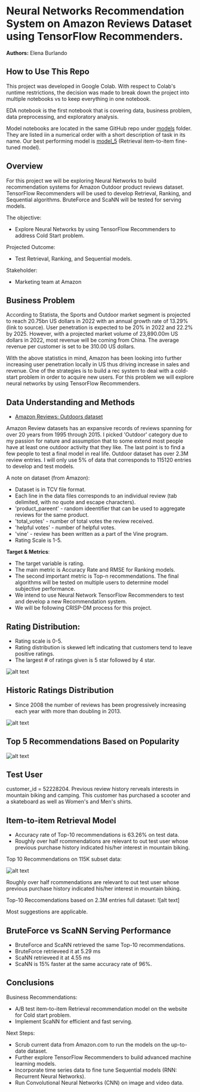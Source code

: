 # Neural Networks Recommendation System on Amazon Reviews Dataset using TensorFlow Recommenders. 

**Authors:** Elena Burlando

## How to Use This Repo
This project was developed in Google Colab. With respect to Colab's runtime restrictions, the decision was made to break down the project into multiple notebooks vs to keep everything in one notebook. 

EDA notebook is the first notebook that is covering data, business problem, data preprocessing, and exploratory analysis. 

Model notebooks are located in the same GitHub repo under [models](https://github.com/rusalka013/Amazon_Rec_Systems/tree/main/models) folder. They are listed iin a numerical order with a short description of task in its name. Our best performing model is [model_5](https://github.com/rusalka013/Amazon_Rec_Systems/blob/main/models/model_5_Retrieval_item_item_fine_tuned_full_dataset.ipynb) (Retrieval item-to-item fine-tuned model). 


## Overview
For this project we will be exploring Neural Networks to build recommendation systems for Amazon Outdoor product reviews dataset. TensorFlow Recommenders will be used to develop Retrieval, Ranking, and Sequential algorithms. BruteForce and ScaNN will be tested for serving models. 

The objective:

* Explore Neural Networks by using TensorFlow Recommenders to address Cold Start problem. 

Projected Outcome: 
* Test Retrieval, Ranking, and Sequential models. 

Stakeholder:

* Marketing team at Amazon


## Business Problem

According to Statista, the Sports and Outdoor market segment is projected to reach 20.75bn US dollars in 2022 with an annual growth rate of 13.29% (link to source). User penetration is expected to be 20% in 2022 and 22.2% by 2025. However, with a projected market volume of 23,890.00m US dollars in 2022, most revenue will be coming from China. The average revenue per customer is set to be 310.00 US dollars.

With the above statistics in mind, Amazon has been looking into further increasing user penetration locally in US thus driving increase in sales and revenue. One of the strategies is to build a rec system to deal with a cold-start problem in order to acquire new users. For this problem we will explore neural networks by using TensorFlow Recommenders.


## Data Understanding and Methods

* [Amazon Reviews: Outdoors dataset](https://www.tensorflow.org/datasets/catalog/amazon_us_reviews)

Amazon Review datasets has an expansive records of reviews spanning for over 20 years from 1995 through 2015. I picked 'Outdoor' category due to my passion for nature and assumption that to some extend most people have at least one outdoor activity that they like. The last point is to find a few people to test a final model in real life. 
Outdoor dataset has over 2.3M review entries. I will only use 5% of data that corresponds to 115120 entries to develop and test models. 

A note on dataset (from Amazon): 
* Dataset is in TCV file format. 
*  Each line in the data files corresponds to an individual review (tab delimited, with no quote and escape characters).
* 'product_pareent' - random ideentifier that can be used to aggregate reviews for the same product. 
* 'total_votes' - number of total votes the review received.
* 'helpful votes' - number of helpful votes.
* 'vine' - review has been written as a part of the Vine program.
* Rating Scale is 1-5. 
 
**Target & Metrics**:  
* The target variable is rating.
* The main metric is Accuracy Rate and RMSE for Ranking models. 
* The second important metric is Top-n recommendations. The final algorithms will be tested on multiple users to determine model subjective performance. 
* We intend to use Neural Network TensorFlow Recommenders to test and develop a new Recommendation system.  
* We will be following CRISP-DM process for this project.



## Rating Distribution:

* Rating scale is 0-5. 
* Rating distribution is skewed left indicating that customers tend to leave positive ratings. 
* The largest # of ratings given is 5 star followed by 4 star. 

![alt text](https://github.com/rusalka013/Amazon_Rec_Systems/blob/main/Visuals/Rating_Distribution.png)


## Historic Ratings Distribution

* Since 2008 the number of reviews has been progressively increasing each year with more than doubling in 2013.

![alt text](https://github.com/rusalka013/Amazon_Rec_Systems/blob/main/Visuals/Historic_Rating_Distribution.png)


## Top 5 Recommendations Based on Popularity


![alt text](https://github.com/rusalka013/Amazon_Rec_Systems/blob/main/Visuals/Most_popular_products.png)

## Test User
customer_id = 52228204. 
Previous review history rerveals interests in mountain biking and camping. This customer has purchased a scooter and a skateboard as well as Women's and Men's shirts. 

## Item-to-item Retrieval Model 
* Accuracy rate of  Top-10 recommendations is 63.26% on test data. 
* Roughly over half rcommendations are relevant to out test user whose previous purchase history indicated his/her interest in mountain biking. 


Top 10 Recommendations on 115K subset data: 

![alt text](https://github.com/rusalka013/Amazon_Rec_Systems/blob/main/Visuals/Top-10_recs.png)

Roughly over half rcommendations are relevant to out test user whose previous purchase history indicated his/her interest in mountain biking. 

Top-10 Reccomendations based on 2.3M entries full dataset: 
![alt text]

Most suggestions are applicable. 

## BruteForce vs ScaNN Serving Performance
* BruteForce and ScaNN retrieved the same Top-10 recommendations. 
* BruteForce retrieveed it at 5.29 ms 
* ScaNN retrieveed it at 4.55 ms
* ScaNN is 15% faster at the same accuracy rate of 96%. 


## Conclusions

Business Recommendations: 

* A/B test item-to-item Retrieval recommendation model on the website for Cold start problem. 
* Implement ScaNN for efficient and fast serving.

Next Steps: 
* Scrub current data from Amazon.com to run the models on the up-to-date dataset. 
* Further explore TensorFlow Recommenders to build advanced machine learning models. 
* Incorporate time series data to fine tune Sequential models (RNN: Recurrent Neural Networks).
* Run Convolutional Neural Networks (CNN) on image and video data. 





